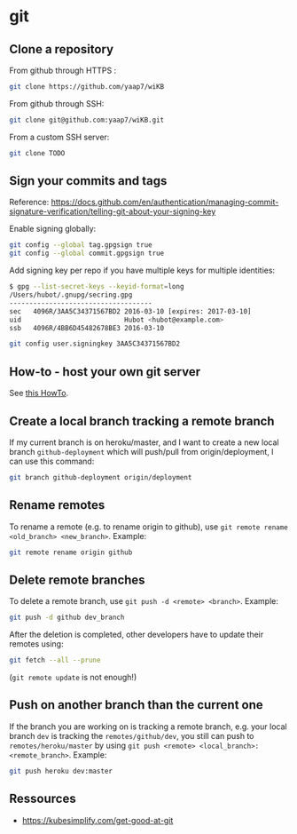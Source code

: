 # git

## Clone a repository

From github through HTTPS :

``` bash
git clone https://github.com/yaap7/wiKB
```

From github through SSH:

``` bash
git clone git@github.com:yaap7/wiKB.git
```

From a custom SSH server:

``` bash
git clone TODO
```

## Sign your commits and tags

Reference: <https://docs.github.com/en/authentication/managing-commit-signature-verification/telling-git-about-your-signing-key>

Enable signing globally:

``` bash
git config --global tag.gpgsign true
git config --global commit.gpgsign true
```

Add signing key per repo if you have multiple keys for multiple identities:

``` bash
$ gpg --list-secret-keys --keyid-format=long
/Users/hubot/.gnupg/secring.gpg
------------------------------------
sec   4096R/3AA5C34371567BD2 2016-03-10 [expires: 2017-03-10]
uid                          Hubot <hubot@example.com>
ssb   4096R/4BB6D45482678BE3 2016-03-10

git config user.signingkey 3AA5C34371567BD2
```

## How-to - host your own git server

See [this HowTo](../howto/git_host_our_own_server.md).

## Create a local branch tracking a remote branch

If my current branch is on heroku/master, and I want to create a new local branch `github-deployment` which will push/pull from origin/deployment, I can use this command:

``` bash
git branch github-deployment origin/deployment
```

## Rename remotes

To rename a remote (e.g. to rename origin to github), use `git remote rename <old_branch> <new_branch>`. Example:

``` bash
git remote rename origin github
```

## Delete remote branches

To delete a remote branch, use `git push -d <remote> <branch>`. Example:

``` bash
git push -d github dev_branch
```

After the deletion is completed, other developers have to update their remotes using:

``` bash
git fetch --all --prune
```

(`git remote update` is not enough!)

## Push on another branch than the current one

If the branch you are working on is tracking a remote branch, e.g. your local branch `dev` is tracking the `remotes/github/dev`, you still can push to `remotes/heroku/master` by using `git push <remote> <local_branch>:<remote_branch>`. Example:

``` bash
git push heroku dev:master
```

## Ressources

* <https://kubesimplify.com/get-good-at-git>
